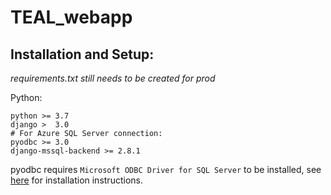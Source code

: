 # TEAL_webapp


## Installation and Setup:

_requirements.txt still needs to be created for prod_

Python:
```
python >= 3.7
django >  3.0
# For Azure SQL Server connection:
pyodbc >= 3.0
django-mssql-backend >= 2.8.1
```

pyodbc requires `Microsoft ODBC Driver for SQL Server` to be installed, see [here](https://docs.microsoft.com/en-us/sql/connect/odbc/download-odbc-driver-for-sql-server?view=sql-server-ver15) for installation instructions.


